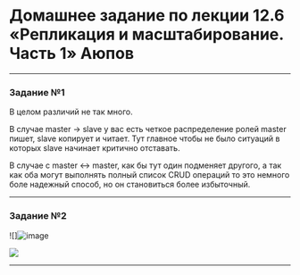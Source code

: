 
# Домашнее задание по лекции 12.6 «Репликация и масштабирование. Часть 1» Аюпов



---

### Задание №1 

В целом различий не так много.

В случае master -> slave у вас есть четкое распределение ролей master пишет, slave копирует и читает. Тут главное чтобы
не было ситуаций в которых slave начинает критично отставать.

В случае с master <-> master, как бы тут один подменяет другого, а так как оба могут выполнять полный список CRUD операций
то это немного боле надежный способ, но он становиться более избыточный.

---

### Задание №2

![]![image](https://github.com/Ruin392/sys-pattern-homework/assets/53511812/d474a1d9-28c1-4e4c-8189-3784fd15476c)

![](assets/images/hw-55/hw-55-2-2.png)

---



